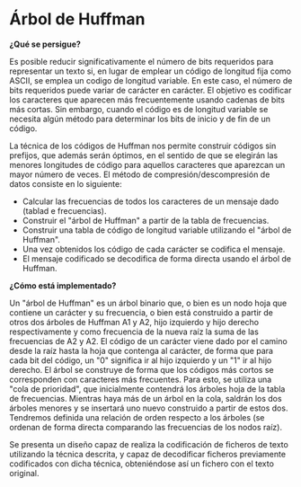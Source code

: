 # Árbol de Huffman

**¿Qué se persigue?**

Es posible reducir significativamente el número de bits requeridos para representar un texto si, en lugar de emplear un código de longitud fija como ASCII, se emplea un codigo de longitud variable. En este caso, el número de bits requeridos puede variar de carácter en carácter. El objetivo es codificar los caracteres que aparecen más frecuentemente usando cadenas de bits más cortas. Sin embargo, cuando el código es de longitud variable se necesita algún método para determinar los bits de inicio y de fin de un código.

La técnica de los códigos de Huffman nos permite construir códigos sin prefijos, que además serán óptimos, en el sentido de que se elegirán las menores longitudes de código para aquellos caracteres que aparezcan un mayor número de veces. El método de compresión/descompresión de datos consiste en lo siguiente:

- Calcular las frecuencias de todos los caracteres de un mensaje dado (tablad e frecuencias).
- Construir el "árbol de Huffman" a partir de la tabla de frecuencias.
- Construir una tabla de código de longitud variable utilizando el "árbol de Huffman".
- Una vez obtenidos los código de cada carácter se codifica el mensaje.
- El mensaje codificado se decodifica de forma directa usando el árbol de Huffman.

**¿Cómo está implementado?**

Un "árbol de Huffman" es un árbol binario que, o bien es un nodo hoja que contiene un carácter y su frecuencia, o bien está construido a partir de otros dos árboles de Huffman A1 y A2, hijo izquierdo y hijo derecho respectivamente y como frecuencia de la nueva raíz la suma de las frecuencias de A2 y A2. El código de un carácter viene dado por el camino desde la raíz hasta la hoja que contenga al carácter, de forma que para cada bit del código, un "0" significa ir al hijo izquierdo y un "1" ir al hijo derecho. El árbol se construye de forma que los códigos más cortos se corresponden con caracteres más frecuentes. Para esto, se utiliza una "cola de prioridad", que inicialmente contendrá los árboles hoja de la tabla de frecuencias. Mientras haya más de un árbol en la cola, saldrán los dos árboles menores y se insertará uno nuevo construido a partir de estos dos. Tendremos definida una relación de orden respecto a los árboles (se ordenan de forma directa comparando las frecuencias de los nodos raíz).

Se presenta un diseño capaz de realiza la codificación de ficheros de texto utilizando la técnica descrita, y capaz de decodificar ficheros previamente codificados con dicha técnica, obteniéndose así un fichero con el texto original.



